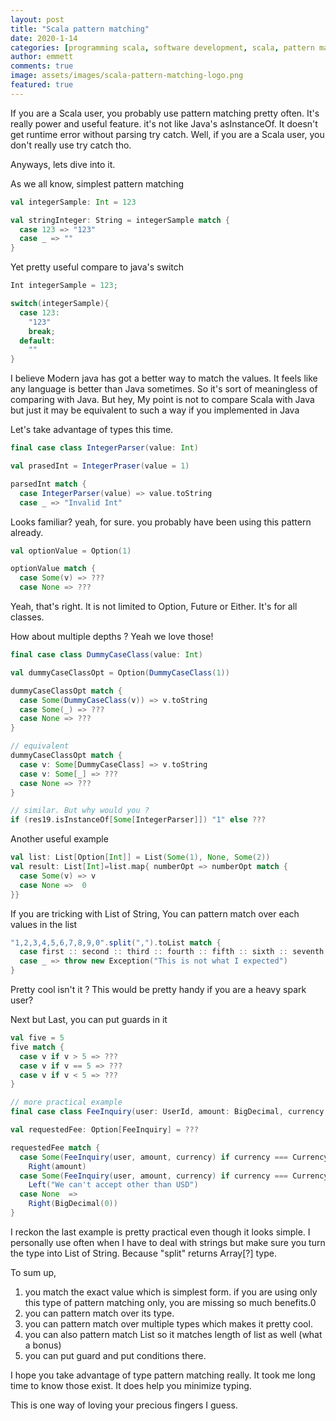 ```yaml
---
layout: post
title: "Scala pattern matching"
date: 2020-1-14
categories: [programming scala, software development, scala, pattern matching, type]
author: emmett
comments: true
image: assets/images/scala-pattern-matching-logo.png
featured: true
---
```

If you are a Scala user, you probably use pattern matching pretty often. It's really power and useful feature. it's not like Java's asInstanceOf. It doesn't get runtime error without parsing try catch. Well, if you are a Scala user, you don't really use try catch tho.

Anyways, lets dive into it.

As we all know, simplest pattern matching

```scala
val integerSample: Int = 123

val stringInteger: String = integerSample match {
  case 123 => "123"
  case _ => ""
}

```
Yet pretty useful compare to java's switch

```java
Int integerSample = 123;

switch(integerSample){
  case 123:
    "123"
    break;
  default:
    ""
}
```

I believe Modern java has got a better way to match the values. It feels like any language is better than Java sometimes. So it's sort of meaningless of comparing with Java. But hey, My point is not to compare Scala with Java but just it may be equivalent to such a way if you implemented in Java

Let's take advantage of types this time.

```scala
final case class IntegerParser(value: Int)

val prasedInt = IntegerPraser(value = 1)

parsedInt match {
  case IntegerParser(value) => value.toString
  case _ => "Invalid Int"
```

Looks familiar? yeah, for sure. you probably have been using this pattern already.
```scala
val optionValue = Option(1)

optionValue match {
  case Some(v) => ???
  case None => ???
```

Yeah, that's right. It is not limited to Option, Future or Either. It's for all classes.

How about multiple depths ?
Yeah we love those!

```scala
final case class DummyCaseClass(value: Int)

val dummyCaseClassOpt = Option(DummyCaseClass(1))

dummyCaseClassOpt match {
  case Some(DummyCaseClass(v)) => v.toString
  case Some(_) => ???
  case None => ???
}

// equivalent
dummyCaseClassOpt match {
  case v: Some[DummyCaseClass] => v.toString
  case v: Some[_] => ???
  case None => ???
}

// similar. But why would you ?
if (res19.isInstanceOf[Some[IntegerParser]]) "1" else ???
```

Another useful example

```scala
val list: List[Option[Int]] = List(Some(1), None, Some(2))
val result: List[Int]=list.map{ numberOpt => numberOpt match {
  case Some(v) => v
  case None =>  0
}}
```

If you are tricking with List of String, You can pattern match over each values in the list

```scala
"1,2,3,4,5,6,7,8,9,0".split(",").toList match {
  case first :: second :: third :: fourth :: fifth :: sixth :: seventh :: eighth :: ninth :: zero :: Nil => "Counting Practice"
  case _ => throw new Exception("This is not what I expected")
}
```

Pretty cool isn't it ? This would be pretty handy if you are a heavy spark user?

Next but Last, you can put guards in it
```scala
val five = 5
five match {
  case v if v > 5 => ???
  case v if v == 5 => ???
  case v if v < 5 => ???
}

// more practical example
final case class FeeInquiry(user: UserId, amount: BigDecimal, currency: Currency)

val requestedFee: Option[FeeInquiry] = ???

requestedFee match {
  case Some(FeeInquiry(user, amount, currency) if currency === Currency.USD =>
    Right(amount)
  case Some(FeeInquiry(user, amount, currency) if currency === Currency.__ =>
    Left("We can't accept other than USD")
  case None  =>
    Right(BigDecimal(0))
}
```

I reckon the last example is pretty practical even though it looks simple. I personally use often when I have to deal with strings but make sure you turn the type into List of String. Because "split" returns Array[?] type.

To sum up,
1. you match the exact value which is simplest form. if you are using only this type of pattern matching only, you are missing so much benefits.0
2. you can pattern match over its type.
3. you can pattern match over multiple types which makes it pretty cool.
4. you can also pattern match List so it matches length of list as well (what a bonus)
5. you can put guard and put conditions there.

I hope you take advantage of type pattern matching really. It took me long time to know those exist. It does help you minimize typing.

This is one way of loving your precious fingers I guess.
